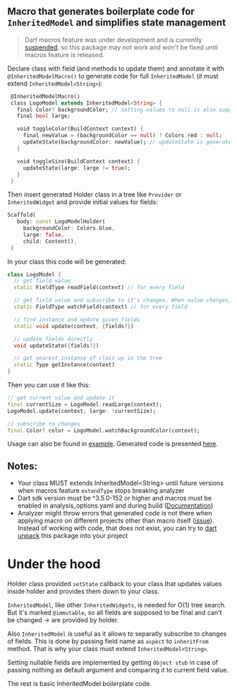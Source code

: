 ## Macro that generates boilerplate code for `InheritedModel` and simplifies state management
> Dart macros feature was under development and is currently [suspended](https://medium.com/dartlang/an-update-on-dart-macros-data-serialization-06d3037d4f12), so this package may not work and won't be fixed until macros feature is released.

Declare class with field (and methods to update them) and annotate it with `@InheritedModelMacro()` to generate code for full `InheritedModel` (it must extend `InheritedModel<String>`):

``` dart
 @InheritedModelMacro()
 class LogoModel extends InheritedModel<String> {
   final Color? backgroundColor; // setting values to null is also supported in update methods
   final bool large;

   void toggleColor(BuildContext context) {
     final newValue = (backgroundColor == null) ? Colors.red : null;
     updateState(backgroundColor: newValue); // updateState is generated method
   }

   void toggleSize(BuildContext context) {
     updateState(large: large != true);
   }
 }
```

Then insert generated Holder class in a tree like `Provider` or `InheritedWidget` and provide initial values for fields:
``` dart
Scaffold(
   body: const LogoModelHolder(
     backgroundColor: Colors.blue,
     large: false,
     child: Content(),
 )
```

In your class this code will be generated:
``` dart
class LogoModel {
  // get field value
  static FieldType readField(context) // for every field

  // get field value and subscribe to it's changes. When value changes, widget will be redrawn
  static FieldType watchField(context) // for every field

  // find instance and update given fields
  static void update(context, {fields?}) 

  // update fields directly
  void updateState({fields?}) 

  // get nearest instanse of class up in the tree
  static Type getInstance(context) 
}
```

Then you can use it like this:
```dart
// get current value and update it
final currentSize = LogoModel.readLarge(context);
LogoModel.update(context, large: !currentSize);

// subscribe to changes 
final Color? color = LogoModel.watchBackgroundColor(context);
```

Usage can also be found in [example](example/example.dart). Generated code is presented [here](example/generated_code_example.dart).

## Notes: 
- Your class MUST extends InheritedModel\<String> until future versions when macros feature `extendType` stops breaking analyzer
- Dart sdk version must be ^3.5.0-152 or higher and macros must be enabled in analysis_options.yaml and during build ([Documentation](https://dart.dev/language/macros)) 
- Analyzer might throw errors that generated code is not there when applying macro on different projects other than macro itself ([issue](https://github.com/dart-lang/sdk/issues/55670)). 
Instead of working with code, that does not exist, you can try to [dart unpack](https://dart.dev/tools/pub/cmd/pub-unpack) this package into your project

# Under the hood
Holder class provided `setState` callback to your class that updates values inside holder and provides them down to your class. 

`InheritedModel`, like other `InheritedWidgets`, is needed for O(1) tree search.
But it's marked `@immutable`, so all fields are supposed to be final and can't be changed -> are provided by holder.

Also `InheritedModel` is useful as it allows to separatly subscribe to changes of fields. 
This is done by passing field name as `aspect` to `inheritFrom` method. 
That is why your class must extend `InheritedModel<String>`.

Setting nullable fields are implemented by getting `Object stub` in case of passing nothing as default argument and comparing it to current field value.

The rest is basic InheritedModel boilerplate code.  
